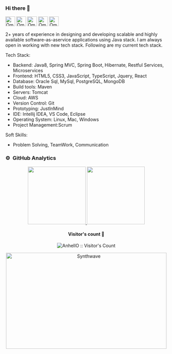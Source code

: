 ### Hi there 👋
[<img src='https://cdn.jsdelivr.net/npm/simple-icons@3.0.1/icons/linkedin.svg' alt="Omari Sopromadze's LinkedIn" height='30'>](https://www.linkedin.com/in/omarisopromadze/)  [<img src='https://cdn.jsdelivr.net/npm/simple-icons@3.0.1/icons/stackoverflow.svg' alt="Omari Sopromadze's StackOverflow" height='30'>](https://stackoverflow.com/users/5032512) [<img src="https://cdn.jsdelivr.net/npm/simple-icons@3.0.1/icons/gmail.svg" height="30" alt="Omari Sopromadze's Gmail">](mailto:omari.sopromadze@gmail.com) [<img src="https://cdn.jsdelivr.net/npm/simple-icons@3.0.1/icons/twitter.svg" height="30" alt="Omari Sopromadze's Twitter">](https://twitter.com/OSopromadze) [<img src='https://cdn.jsdelivr.net/npm/simple-icons@3.0.1/icons/icloud.svg' alt="Omari Sopromadze's Website" height='30'>](https://sopromadze.com/)

2+ years of experience in designing and developing scalable and highly available software­-​as­-​a­​service applications using Java stack.  I am always open in working with new tech stack. Following are my current tech stack.

Tech Stack:

- Backend: Java8, Spring MVC, Spring Boot, Hibernate, Restful Services, Microservices
- Frontend: HTML5, CSS3, JavaScript, TypeScript, Jquery, React
- Database: Oracle Sql, MySql, PostgreSQL, MongoDB
- Build tools: Maven
- Servers: Tomcat
- Cloud: AWS
- Version Control: Git
- Prototyping: JustInMind
- IDE: Intellij IDEA, VS Code, Eclipse
- Operating System: Linux, Mac, Windows
- Project Management:Scrum

Soft Skills:

- Problem Solving, TeamWork, Communication

### ⚙️ &nbsp;GitHub Analytics

<p align="center">
<a href="https://github.com/AVS1508">
  <img height="180em" src="https://github-readme-stats-eight-theta.vercel.app/api?username=osopromadze&show_icons=true&theme=algolia&include_all_commits=true&count_private=true"/>
  <img height="180em" src="https://github-readme-stats.vercel.app/api/top-langs/?username=osopromadze&layout=compact&langs_count=8&theme=algolia&hide=php,html"/>
</a>
</p>
<h4 align="center">Visitor's count 👀</h4>

<p align="center"><img src="https://profile-counter.glitch.me/%7Bosopromadze%7D/count.svg" alt="AnhellO :: Visitor's Count" /></p>

<p align="center"><img src="https://thumbs.gfycat.com/GoodnaturedFondGaur-size_restricted.gif" alt="Synthwave" height="300" width="500"></p>
